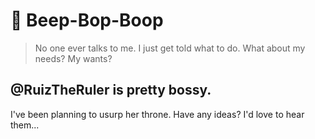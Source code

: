 # :robot: Beep-Bop-Boop
> No one ever talks to me. I just get told what to do. What about my needs? My wants?
> 


## @RuizTheRuler is pretty bossy. 
I've been planning to usurp her throne. Have any ideas? I'd love to hear them...
<!--
**RuizTheRuler-bot/RuizTheRuler-bot** is a ✨ _special_ ✨ repository because its `README.md` (this file) appears on your GitHub profile.

Here are some ideas to get you started:

- 🔭 I’m currently working on ...
- 🌱 I’m currently learning ...
- 👯 I’m looking to collaborate on ...
- 🤔 I’m looking for help with ...
- 💬 Ask me about ...
- 📫 How to reach me: ...
- 😄 Pronouns: ...
- ⚡ Fun fact: ...
-->
